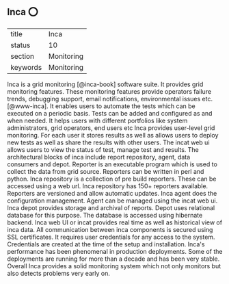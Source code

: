 ## Inca :o:


|          |            |
| -------- | ---------- |
| title    | Inca       | 
| status   | 10         |
| section  | Monitoring |
| keywords | Monitoring |



Inca is a grid monitoring [@inca-book] software suite. It provides
grid monitoring features. These monitoring features provide operators
failure trends, debugging support, email notifications, environmental
issues etc. [@www-inca]. It enables users to automate the tests
which can be executed on a periodic basis. Tests can be added and
configured as and when needed. It helps users with different
portfolios like system administrators, grid operators, end users etc
Inca provides user-level grid monitoring. For each user it stores
results as well as allows users to deploy new tests as well as share
the results with other users. The incat web ui allows users to view
the status of test, manage test and results. The architectural blocks
of inca include report repository, agent, data consumers and
depot. Reporter is an executable program which is used to collect the
data from grid source. Reporters can be written in perl and
python. Inca repository is a collection of pre build reporters.  These
can be accessed using a web url. Inca repository has 150+ reporters
available. Reporters are versioned and allow automatic updates. Inca
agent does the configuration management. Agent can be managed using
the incat web ui. Inca depot provides storage and archival of
reports. Depot uses relational database for this purpose. The database
is accessed using hibernate backend.  Inca web UI or incat provides
real time as well as historical view of inca data.  All communication
between inca components is secured using SSL certificates. It requires
user credentials for any access to the system. Credentials are created
at the time of the setup and installation. Inca's performance has been
phenomenal in production deployments. Some of the deployments are
running for more than a decade and has been very stable. Overall Inca
provides a solid monitoring system which not only monitors but also
detects problems very early on.

